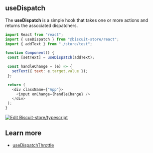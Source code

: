 ## useDispatch
The **useDispatch** is a simple hook that takes one or more actions and returns the associated dispatchers.

 ```javascript
import React from "react";
import { useDispatch } from "@biscuit-store/react";
import { addText } from "./store/test";

function Component() {
  const [setText] = useDispatch(addText);

  const handleChange = (e) => {
    setText({ text: e.target.value });
  };

  return (
    <div className={"App"}>
      <input onChange={handleChange} />
    </div>
  );
}
 ```
[![Edit Biscuit-store/typescript](https://codesandbox.io/static/img/play-codesandbox.svg)](https://codesandbox.io/s/biscuit-storetypescript-fyhdc?fontsize=14&hidenavigation=1&theme=dark)

 ## Learn more
 - [useDispatchThrottle](/docs/react/USE_THROTTLE.md)
